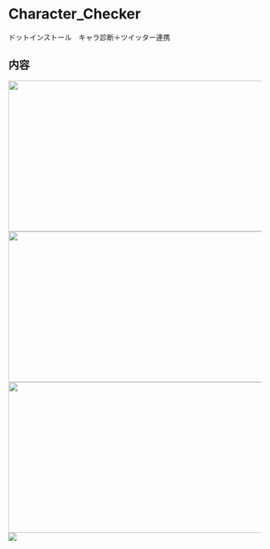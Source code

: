 # Character_Checker
ドットインストール　キャラ診断＋ツイッター連携

## 内容
<img src="https://user-images.githubusercontent.com/40752235/52682409-af9bfb80-2f82-11e9-929a-acf4be31c70d.png" width=570px; height=300px>
<img src="https://user-images.githubusercontent.com/40752235/52682413-b1fe5580-2f82-11e9-8186-639e8ab388e1.png" width=570px; height=300px>
<img src="https://user-images.githubusercontent.com/40752235/52682420-b591dc80-2f82-11e9-9eff-b16dd2dc2850.png" width=570px; height=300px>
<img src="https://user-images.githubusercontent.com/40752235/52682415-b3c81900-2f82-11e9-96f1-23c5189f985a.png">
